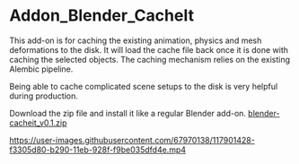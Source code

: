 # Addon_Blender_CacheIt

This add-on is for caching the existing animation, physics and mesh deformations to the disk. It will load the cache file back once it is done with caching the selected objects. The caching mechanism relies on the existing Alembic pipeline.


Being able to cache complicated scene setups to the disk is very helpful during production. 


Download the zip file and install it like a regular Blender add-on.
[blender-cacheit_v0.1.zip](https://github.com/kursad-k/blender-cacheit/files/6462729/blender-cacheit_v0.1.zip)






https://user-images.githubusercontent.com/67970138/117901428-f3305d80-b290-11eb-928f-f9be035dfd4e.mp4

